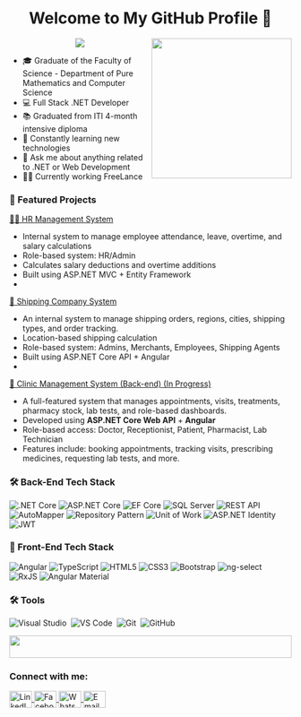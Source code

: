 <h1 align="center">Welcome to My GitHub Profile 👋</h1>
<img width="250" align="right" src="https://c.tenor.com/_DOBjnGspYAAAAAM/code-coding.gif">

<p align="center">
<p align="center">
  <a href="https://github.com/DenverCoder1/readme-typing-svg"><img src="https://readme-typing-svg.herokuapp.com/?lines=.Net-Full-stack%20web%20developer;Always%20learning%20new%20things&font=Fira%20Code&center=true&width=440&height=45&color=f75c7e&vCenter=true&size=22"></a>
</p> 
</p>

- 🎓 Graduate of the Faculty of Science - Department of Pure Mathematics and Computer Science  
- 💻 Full Stack .NET Developer  
- 📚 Graduated from ITI 4-month intensive diploma  
- 🚀 Constantly learning new technologies  
- 💬 Ask me about anything related to .NET or Web Development  
- 👨‍💻 Currently working FreeLance  

### 📌 Featured Projects

[👨‍💼 HR Management System](https://github.com/Mahmoud-Elwesemy/HR-Managment-System) 
- Internal system to manage employee attendance, leave, overtime, and salary calculations
- Role-based system: HR/Admin
- Calculates salary deductions and overtime additions
- Built using ASP.NET MVC + Entity Framework
- 
[🚚 Shipping Company System](https://github.com/Mahmoud-Elwesemy/Shipping-Management-System)
- An internal system to manage shipping orders, regions, cities, shipping types, and order tracking.
- Location-based shipping calculation
- Role-based system: Admins, Merchants, Employees, Shipping Agents
- Built using ASP.NET Core API + Angular
- 
[🏥 Clinic Management System (Back-end) (In Progress) ](https://github.com/your-link)
- A full-featured system that manages appointments, visits, treatments, pharmacy stock, lab tests, and role-based dashboards.
- Developed using **ASP.NET Core Web API** + **Angular**
- Role-based access: Doctor, Receptionist, Patient, Pharmacist, Lab Technician
- Features include: booking appointments, tracking visits, prescribing medicines, requesting lab tests, and more.


<h3 align="left">🛠️ Back-End Tech Stack</h3>
<p align="left">
  <img src="https://img.shields.io/badge/.NET_Core-512BD4?style=for-the-badge&logo=dotnet&logoColor=white" alt=".NET Core"/>
  <img src="https://img.shields.io/badge/ASP.NET_Core-5C2D91?style=for-the-badge&logo=dotnet" alt="ASP.NET Core" />
  <img src="https://img.shields.io/badge/Entity_Framework_Core-68217A?style=for-the-badge&logo=ef" alt="EF Core" />
  <img src="https://img.shields.io/badge/SQL_Server-CC2927?style=for-the-badge&logo=microsoftsqlserver&logoColor=white" alt="SQL Server" />
  <img src="https://img.shields.io/badge/REST_API-6DB33F?style=for-the-badge&logo=api" alt="REST API" />
  <img src="https://img.shields.io/badge/AutoMapper-FF6B6B?style=for-the-badge" alt="AutoMapper" />
  <img src="https://img.shields.io/badge/Repository_Pattern-007ACC?style=for-the-badge" alt="Repository Pattern" />
  <img src="https://img.shields.io/badge/Unit_of_Work-2C3E50?style=for-the-badge" alt="Unit of Work" />
  <img src="https://img.shields.io/badge/ASP.NET_Identity-00599C?style=for-the-badge" alt="ASP.NET Identity" />
  <img src="https://img.shields.io/badge/JWT_Auth-000000?style=for-the-badge&logo=jsonwebtokens" alt="JWT" />
</p>

<h3 align="left">🎨 Front-End Tech Stack</h3>
<p align="left">
  <img src="https://img.shields.io/badge/Angular-DD0031?style=for-the-badge&logo=angular&logoColor=white" alt="Angular" />
  <img src="https://img.shields.io/badge/TypeScript-007ACC?style=for-the-badge&logo=typescript&logoColor=white" alt="TypeScript" />
  <img src="https://img.shields.io/badge/HTML5-E34F26?style=for-the-badge&logo=html5&logoColor=white" alt="HTML5" />
  <img src="https://img.shields.io/badge/CSS3-1572B6?style=for-the-badge&logo=css3&logoColor=white" alt="CSS3" />
  <img src="https://img.shields.io/badge/Bootstrap-7952B3?style=for-the-badge&logo=bootstrap&logoColor=white" alt="Bootstrap" />
  <img src="https://img.shields.io/badge/NG_SELECT-A6120D?style=for-the-badge" alt="ng-select" />
  <img src="https://img.shields.io/badge/RxJS-B7178C?style=for-the-badge&logo=reactivex&logoColor=white" alt="RxJS" />
  <img src="https://img.shields.io/badge/Angular_Material-009688?style=for-the-badge&logo=angular&logoColor=white" alt="Angular Material" />
</p>

<h3 align="left">🛠️ Tools</h3>

![Visual Studio](https://img.shields.io/badge/-Visual%20Studio-05122A?style=flat&logo=visual-studio)&nbsp;
![VS Code](https://img.shields.io/badge/-VS%20Code-05122A?style=flat&logo=visual-studio-code)&nbsp;
![Git](https://img.shields.io/badge/-Git-05122A?style=flat&logo=git)&nbsp;
![GitHub](https://img.shields.io/badge/-GitHub-05122A?style=flat&logo=github)&nbsp;

<img src="https://github.com/Govindv7555/Govindv7555/blob/main/49e76e0596857673c5c80c85b84394c1.gif" width=100% height=40px>

<h3 align="left">Connect with me:</h3>
<p align="left">
  <a href="https://www.linkedin.com/in/mahmoud-adel-elwesemy-50b703304" target="_blank">
    <img align="center" src="https://raw.githubusercontent.com/rahuldkjain/github-profile-readme-generator/master/src/images/icons/Social/linked-in-alt.svg" alt="LinkedIn" height="30" width="40" />
  </a>
  <a href="https://www.facebook.com/anamahmoud.elwesemy" target="_blank">
    <img align="center" src="https://raw.githubusercontent.com/rahuldkjain/github-profile-readme-generator/master/src/images/icons/Social/facebook.svg" alt="Facebook" height="30" width="40" />
  </a>
  <a href="https://wa.me/201032500077" target="_blank">
    <img align="center" src="https://raw.githubusercontent.com/rahuldkjain/github-profile-readme-generator/master/src/images/icons/Social/whatsapp.svg" alt="WhatsApp" height="30" width="40" />
  </a>
  <a href="mailto:weso2020@icloud.com" target="_blank">
    <img align="center" src="https://cdn-icons-png.flaticon.com/512/732/732200.png" alt="Email" height="30" width="40" />
  </a>
</p>

